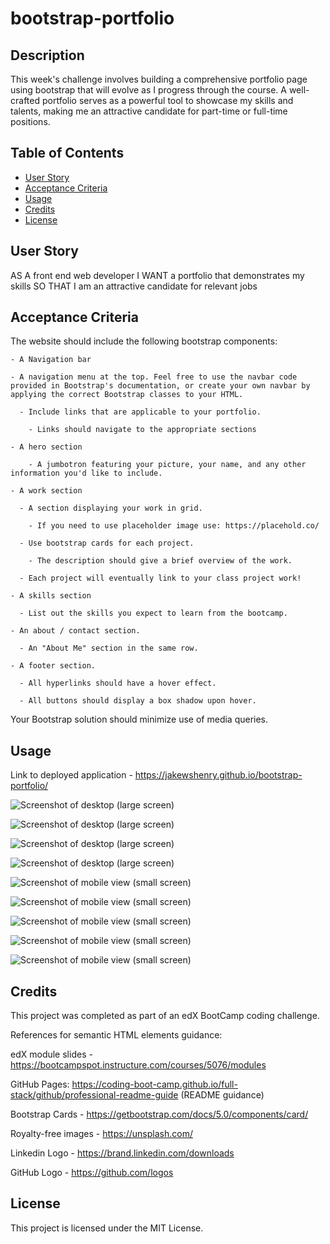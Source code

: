 # bootstrap-portfolio

## Description

This week's challenge involves building a comprehensive portfolio page using bootstrap that will evolve as I progress through the course. A well-crafted portfolio serves as a powerful tool to showcase my skills and talents, making me an attractive candidate for part-time or full-time positions.

## Table of Contents

- [User Story](#user-story)
- [Acceptance Criteria](#acceptance-criteria)
- [Usage](#usage)
- [Credits](#credits)
- [License](#license)

## User Story

AS A front end web developer
I WANT a portfolio that demonstrates my skills
SO THAT I am an attractive candidate for relevant jobs

## Acceptance Criteria

   The website should include the following bootstrap components:

    - A Navigation bar
    
    - A navigation menu at the top. Feel free to use the navbar code provided in Bootstrap's documentation, or create your own navbar by applying the correct Bootstrap classes to your HTML.

      - Include links that are applicable to your portfolio.
  
        - Links should navigate to the appropriate sections 

    - A hero section

        - A jumbotron featuring your picture, your name, and any other information you'd like to include.

    - A work section

      - A section displaying your work in grid. 

        - If you need to use placeholder image use: https://placehold.co/ 

      - Use bootstrap cards for each project.

        - The description should give a brief overview of the work.

      - Each project will eventually link to your class project work!

    - A skills section

      - List out the skills you expect to learn from the bootcamp.

    - An about / contact section.

      - An "About Me" section in the same row.
    
    - A footer section.

      - All hyperlinks should have a hover effect.

      - All buttons should display a box shadow upon hover.

   Your Bootstrap solution should minimize use of media queries.

## Usage

Link to deployed application - https://jakewshenry.github.io/bootstrap-portfolio/

 ![Screenshot of desktop (large screen)](./assets/images/SS1.png)

 ![Screenshot of desktop (large screen)](./assets/images/SS2.png)

 ![Screenshot of desktop (large screen)](./assets/images/SS3.png)

 ![Screenshot of desktop (large screen)](./assets/images/SS4.png)

 ![Screenshot of mobile view (small screen)](./assets/images/SS5.png)

 ![Screenshot of mobile view (small screen)](./assets/images/SS6.png)

 ![Screenshot of mobile view (small screen)](./assets/images/SS7.png)

 ![Screenshot of mobile view (small screen)](./assets/images/SS8.png)

 ![Screenshot of mobile view (small screen)](./assets/images/SS9.png)

## Credits

This project was completed as part of an edX BootCamp coding challenge.

References for semantic HTML elements guidance: 

edX module slides - https://bootcampspot.instructure.com/courses/5076/modules

GitHub Pages: https://coding-boot-camp.github.io/full-stack/github/professional-readme-guide (README guidance)

Bootstrap Cards - https://getbootstrap.com/docs/5.0/components/card/

Royalty-free images - https://unsplash.com/

Linkedin Logo - https://brand.linkedin.com/downloads

GitHub Logo - https://github.com/logos

## License

This project is licensed under the MIT License.